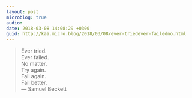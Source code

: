 ```yaml
---
layout: post
microblog: true
audio: 
date: 2018-03-08 14:08:29 +0300
guid: http://kaa.micro.blog/2018/03/08/ever-triedever-failedno.html
---
```

> Ever tried.  
> Ever failed.  
> No matter.  
> Try again.  
> Fail again.  
> Fail better.  
— Samuel Beckett
